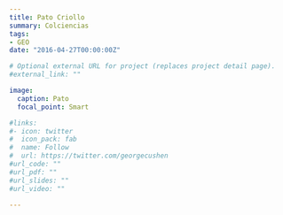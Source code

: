```yaml
---
title: Pato Criollo
summary: Colciencias
tags:
- GEO
date: "2016-04-27T00:00:00Z"

# Optional external URL for project (replaces project detail page).
#external_link: ""

image:
  caption: Pato
  focal_point: Smart

#links:
#- icon: twitter
#  icon_pack: fab
#  name: Follow
#  url: https://twitter.com/georgecushen
#url_code: ""
#url_pdf: ""
#url_slides: ""
#url_video: ""

---
```



